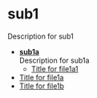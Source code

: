 <!-- generated by markdown-notes-tree -->

# sub1

<!-- optional markdown-notes-tree directory description starts here -->

Description for sub1

<!-- optional markdown-notes-tree directory description ends here -->

- [**sub1a**](sub1a)  
    Description for sub1a
    - [Title for file1a1](sub1a/file1a1.md)
- [Title for file1a](file1a.md)
- [Title for file1b](file1b.md)
